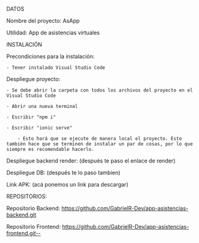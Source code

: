 ﻿DATOS

Nombre del proyecto: AsApp



Utilidad: App de asistencias virtuales




INSTALACIÓN

Precondiciones para la instalación:

    - Tener instalado Visual Studio Code

Despliegue proyecto:

    - Se debe abrir la carpeta con todos los archivos del proyecto en el Visual Studio Code

    - Abrir una nueva terminal

    - Escribir "npm i"

    - Escribir "ionic serve"

        - Esto hará que se ejecute de manera local el proyecto. Esto también hace que se terminen de instalar un par de cosas, por lo que siempre es recomendable hacerlo.

Despliegue backend render: (después te paso el enlace de render)

Despliegue DB: (después te lo paso tambien)

Link APK: (acá ponemos un link para descargar)




REPOSITORIOS:

Repositorio Backend: https://github.com/GabrielR-Dev/app-asistencias-backend.git

Repositorio Frontend: https://github.com/GabrielR-Dev/app-asistencias-frontend.git--
